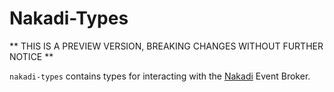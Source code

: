 # Nakadi-Types

** THIS IS A PREVIEW VERSION, BREAKING CHANGES WITHOUT FURTHER NOTICE **

`nakadi-types` contains types for interacting with the [Nakadi](https://nakadi.io) Event Broker.

